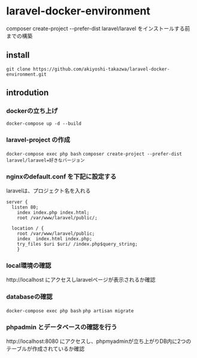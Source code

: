 # laravel-docker-environment
composer create-project --prefer-dist laravel/laravel をインストールする前までの構築


## install
``` git clone https://github.com/akiyoshi-takazwa/laravel-docker-environment.git ```

## introdution


### dockerの立ち上げ

``` docker-compose up -d --build ```

### laravel-project の作成
``` docker-compose exec php bash ```
``` composer create-project --prefer-dist laravel/laravel=好きなバージョン ```

### nginxのdefault.conf を下記に設定する

laravelは、プロジェクト名を入れる

```
server {
  listen 80;
    index index.php index.html;
    root /var/www/laravel/public/;

  location / {
    root /var/www/laravel/public;
    index  index.html index.php;
    try_files $uri $uri/ /index.php$query_string;
    }

```

### local環境の確認
http://localhost にアクセスしlaravelページが表示されるか確認


### databaseの確認

``` docker-compose exec php bash ```
``` php artisan migrate ```

### phpadmin とデータベースの確認を行う

http://localhost:8080 にアクセスし、phpmyadminが立ち上がりDB内に2つのテーブルが作成されているか確認


